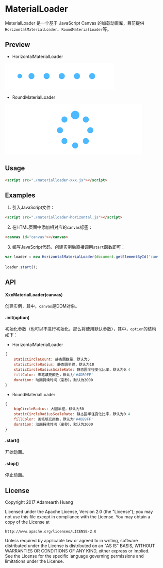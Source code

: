 # MaterialLoader
MaterialLoader 是一个基于 JavaScript Canvas 的加载动画库，目前提供`HorizontalMaterialLoader`、`RoundMaterialLoader`等。

## Preview 
* HorizontalMaterialLoader

![HorizontalMaterialLoader](https://github.com/adamearthhuang/MaterialLoader/blob/master/screenshot/materialloader-horizontal.gif)

* RoundMaterialLoader

![RoundMaterialLoader](https://github.com/adamearthhuang/MaterialLoader/blob/master/screenshot/materialloader-round.gif)

## Usage
```html
<script src="./materialloader-xxx.js"></script>
```

## Examples
1. 引入JavaScript文件：
```html
<script src="./materialloader-horizontal.js"></script>
```

2. 在HTML页面中添加相对应的`canvas`标签：
```html
<canvas id="canvas"></canvas>
```

3. 编写JavaScript代码，创建实例后直接调用`start`函数即可：
```javascript
var loader = new HorizontalMaterialLoader(document.getElementById('canvas'));

loader.start();
```

## API
#### XxxMaterialLoader(canvas) 
创建实例，其中，`canvas`是DOM对象。

#### .init(option)
初始化参数（也可以不进行初始化，那么将使用默认参数），其中，`option`的结构如下：

* HorizontalMaterialLoader
```javascript
{
    staticCircleCount: 静态圆数量，默认为5
    staticCircleRadius: 静态圆半径，默认为10
    staticCircleRadiusScaleRate: 静态圆半径变化比率，默认为0.4
    fillColor: 画笔填充颜色，默认为'#4DB9FF'
    duration: 动画持续时间（毫秒），默认为2000
}
```

* RoundMaterialLoader
```javascript
{
    bigCircleRadius: 大圆半径，默认为50
    staticCircleRadiusScaleRate: 静态圆半径变化比率，默认为0.4
    fillColor: 画笔填充颜色，默认为'#4DB9FF'
    duration: 动画持续时间（毫秒），默认为2000
}
```

#### .start() 
开始动画。

#### .stop() 
停止动画。

## License
Copyright 2017 Adamearth Huang

Licensed under the Apache License, Version 2.0 (the "License");
you may not use this file except in compliance with the License.
You may obtain a copy of the License at

    http://www.apache.org/licenses/LICENSE-2.0

Unless required by applicable law or agreed to in writing, software
distributed under the License is distributed on an "AS IS" BASIS,
WITHOUT WARRANTIES OR CONDITIONS OF ANY KIND, either express or implied.
See the License for the specific language governing permissions and
limitations under the License.

